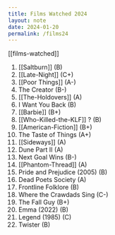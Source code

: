 ```yaml
---
title: Films Watched 2024
layout: note
date: 2024-01-20
permalink: /films24
---
```


[[films-watched]]

1. [[Saltburn]] (B)
2. [[Late-Night]] (C+)
3. [[Poor Things]] (A-)
4. The Creator (B-)
5. [[The-Holdovers]] (A)
6. I Want You Back (B)
7. [[Barbie]] (B+)
8. [[Who-Killed-the-KLF]] ? (B)
9. [[American-Fiction]] (B+)
10. The Taste of Things (A+)
11. [[Sideways]] (A)
12. Dune Part II (A)
13. Next Goal Wins (B-)
14. [[Phantom-Thread]] (A)
15. Pride and Prejudice (2005) (B)
16. Dead Poets Society (A)
17. Frontline Folklore (B)
18. Where the Crawdads Sing (C-)
19. The Fall Guy (B+)
20. Emma (2022) (B)
21. Legend (1985) (C)
22. Twister (B)
